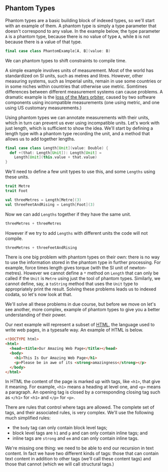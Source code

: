 ## Phantom Types

Phantom types are a basic building block of indexed types, so we'll start with an example of them. A phantom type is simply a type parameter that doesn't correspond to any value. In the example below, the type parameter `A` is a phantom type, because there is no value of type `A`, while `B` is not because there is a value of that type.

```scala mdoc:silent
final case class PhantomExample[A, B](value: B)
```

We can phantom types to shift constraints to compile time.

A simple example involves units of measurement. 
Most of the world has standardized on SI units, such as metres and litres. 
However, other measuring systems, such as Imperial units, remain in use some countries or in some niches within countries that otherwise use metric.
Somtimes differences between different measurement systems can cause problems.
A dramatic example is the [loss of the Mars orbiter][mars], caused by two software components using incompatible measurements (one using metric, and one using US customary measurements.)

Using phantom types we can annotate measurements with their units, which in turn can prevent us ever using incompatible units.
Let's work with just length, which is sufficient to show the idea.
We'll start by defining a length type with a phantom type recording the unit, 
and a method that allows us to add together lengths.

```scala mdoc:silent
final case class Length[Unit](value: Double) {
  def +(that: Length[Unit]): Length[Unit] =
    Length[Unit](this.value + that.value)
}
```

We'll need to define a few unit types to use this, and some `Lengths` using these units.

```scala mdoc:silent
trait Metre
trait Foot

val threeMetres = Length[Metre](3)
val threeFeetAndRising = Length[Foot](3)
```

Now we can add `Lengths` together if they have the same unit.

```scala mdoc
threeMetres + threeMetres
```

However if we try to add `Lengths` with different units the code will not compile.

```scala mdoc:fail
threeMetres + threeFeetAndRising
```

There is one big problem with phantom types on their own: 
there is no way to use the information stored in the phantom type
in further processing.
For example, force times length gives torque (with the SI unit of newton-metres).
However we cannot define a `*` method on `Length` that can only be called if the `Unit` is `Metre` using just the tool of phantom types.
Similarly, we cannot define, say, a `toString` method that uses the `Unit` type to appropriately print the result.
Solving these problems leads us to indexed codata, so let's now look at that.



We'll solve all these problems in due course, but before we move on let's see another, more complex, example of phantom types to give you a better understanding of their power.

Our next example will represent a subset of [HTML][html], the language used to write web pages, in a typesafe way.
An example of HTML is below.

```html
<!DOCTYPE html>
<html>
  <head><title>Our Amazing Web Page</title></head>
  <body>
    <h1>This Is Our Amazing Web Page</h1>
    <p>Please be in awe of its <strong>amazingness</strong></p>
  </body>
</html>
```

In HTML the content of the page is marked up with tags, like `<h1>`, that give it meaning. 
For example, `<h1>` means a heading at level one, and `<p>` means a paragraph.
An opening tag is closed by a corresponding closing tag such as `</h1>` for `<h1>` and `</p>` for `<p>`.

There are rules that control where tags are allowed. The complete set of tags, and their associated rules, is very complex. We'll use the following much simplified rules:

- the `body` tag can only contain block level tags;
- block level tags are `h1` and `p` and can only contain inline tags; and
- inline tags are `strong` and `em` and can only contain inline tags.

We're missing one thing: we need to be able to end our recursion in text content. In fact we have two different kinds of tags: those that can contain text content in addition to other tags (we'll call these content tags) and those that cannot (which we will call structural tags.)


[mars]: https://en.wikipedia.org/wiki/Mars_Climate_Orbiter#Cause_of_failure
[html]: https://html.spec.whatwg.org/multipage/
